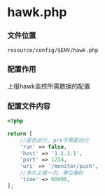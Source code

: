 # hawk.php

### 文件位置
```
resource/config/$ENV/hawk.php
```

### 配置作用

上报hawk监控所需数据的配置

### 配置文件内容

````php
<?php

return [
    //是否运行, pre不需要运行
    'run' => false,
    'host' => '1.1.1.1',
    'port' => 1234,
    'uri' => '/monitor/push',
    //多久上报一次，单位毫秒
    'time' => 60000,
];
````